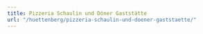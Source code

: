 ```yaml
---
title: Pizzeria Schaulin und Döner Gaststätte
url: "/huettenberg/pizzeria-schaulin-und-doener-gaststaette/"
---
```

